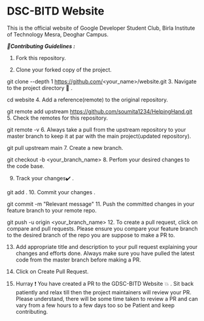 # DSC-BITD Website

This is the official website of Google Developer Student Club, Birla Institute of Technology Mesra, Deoghar Campus.

***📌Contributing Guidelines :***

1. Fork this repository.

2. Clone your forked copy of the project.

git clone --depth 1 https://github.com/<your_name>/website.git
3. Navigate to the project directory 📁 .

cd website
4. Add a reference(remote) to the original repository.

git remote add upstream https://github.com/soumita1234/HelpingHand.git
5. Check the remotes for this repository.

git remote -v
6. Always take a pull from the upstream repository to your master branch to keep it at par with the main project(updated repository).

git pull upstream main
7. Create a new branch.

git checkout -b <your_branch_name>
8. Perfom your desired changes to the code base.

9. Track your changes✔️ .

git add . 
10. Commit your changes .

git commit -m "Relevant message"
11. Push the committed changes in your feature branch to your remote repo.

git push -u origin <your_branch_name>
12. To create a pull request, click on compare and pull requests. Please ensure you compare your feature branch to the desired branch of the repo you are suppose to make a PR to.

13. Add appropriate title and description to your pull request explaining your changes and efforts done. Always make sure you have pulled the latest code from the master branch before making a PR.

14. Click on Create Pull Request.

15. Hurray ❗ You have created a PR to the GDSC-BITD Website 💥 . Sit back patiently and relax till then the project maintainers will review your PR. Please understand, there will be some time taken to review a PR and can vary from a few hours to a few days too so be Patient and keep contributing.
